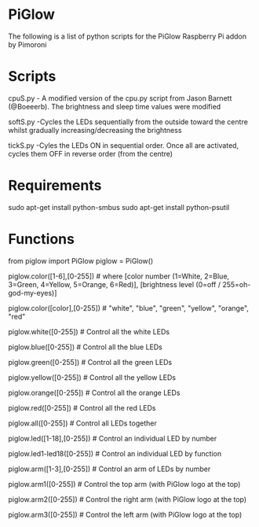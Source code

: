 PiGlow
======

The following is a list of python scripts for the PiGlow Raspberry Pi addon by Pimoroni

Scripts
======

cpuS.py - A modified version of the cpu.py script from Jason Barnett (@Boeeerb). The brightness and sleep time values were           modified

softS.py -Cycles the LEDs sequentially from the outside toward the centre whilst gradually increasing/decreasing the                 brightness

tickS.py -Cyles the LEDs ON in sequential order. Once all are activated, cycles them OFF in reverse order (from the                  centre)

Requirements 
============

sudo apt-get install python-smbus
sudo apt-get install python-psutil

Functions
=========

from piglow import PiGlow 
piglow = PiGlow()

piglow.color([1-6],[0-255])    # where [color number (1=White, 2=Blue, 3=Green, 4=Yellow, 5=Orange, 6=Red)], [brightness level (0=off / 255=oh-god-my-eyes)]

                                
piglow.color([color],[0-255])  # "white", "blue", "green", "yellow", "orange", "red"

piglow.white([0-255])           # Control all the white LEDs

piglow.blue([0-255])            # Control all the blue LEDs

piglow.green([0-255])           # Control all the green LEDs

piglow.yellow([0-255])          # Control all the yellow LEDs

piglow.orange([0-255])          # Control all the orange LEDs

piglow.red([0-255])             # Control all the red LEDs

piglow.all([0-255])             # Control all LEDs together

piglow.led([1-18],[0-255])      # Control an individual LED by number

piglow.led1-led18([0-255])      # Control an individual LED by function

piglow.arm([1-3],[0-255])       # Control an arm of LEDs by number

piglow.arm1([0-255])            # Control the top arm (with PiGlow logo at the top)

piglow.arm2([0-255])            # Control the right arm (with PiGlow logo at the top)

piglow.arm3([0-255])            # Control the left arm (with PiGlow logo at the top)







